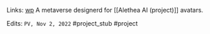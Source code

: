 Links: [wp](https://alethea.gitbook.io/alethea-ai-whitepaper/)
A metaverse designerd for [[Alethea AI (project)]] avatars.

Edits: `PV, Nov 2, 2022`
#project_stub #project 